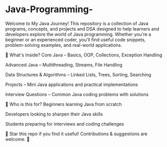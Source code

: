 # Java-Programming-
Welcome to My Java Journey! This repository is a collection of Java programs, concepts, and projects and DSA designed to help learners and developers explore the world of Java programming. Whether you're a beginner or an experienced coder, you'll find useful code snippets, problem-solving examples, and real-world applications.

📌 What's Inside?
Core Java – Basics, OOP, Collections, Exception Handling

Advanced Java – Multithreading, Streams, File Handling

Data Structures & Algorithms – Linked Lists, Trees, Sorting, Searching

Projects – Mini Java applications and practical implementations

Interview Questions – Common Java coding problems with solutions

🎯 Who is this for?
Beginners learning Java from scratch

Developers looking to sharpen their Java skills

Students preparing for interviews and coding challenges

🌟 Star this repo if you find it useful! Contributions & suggestions are welcome. 🚀
